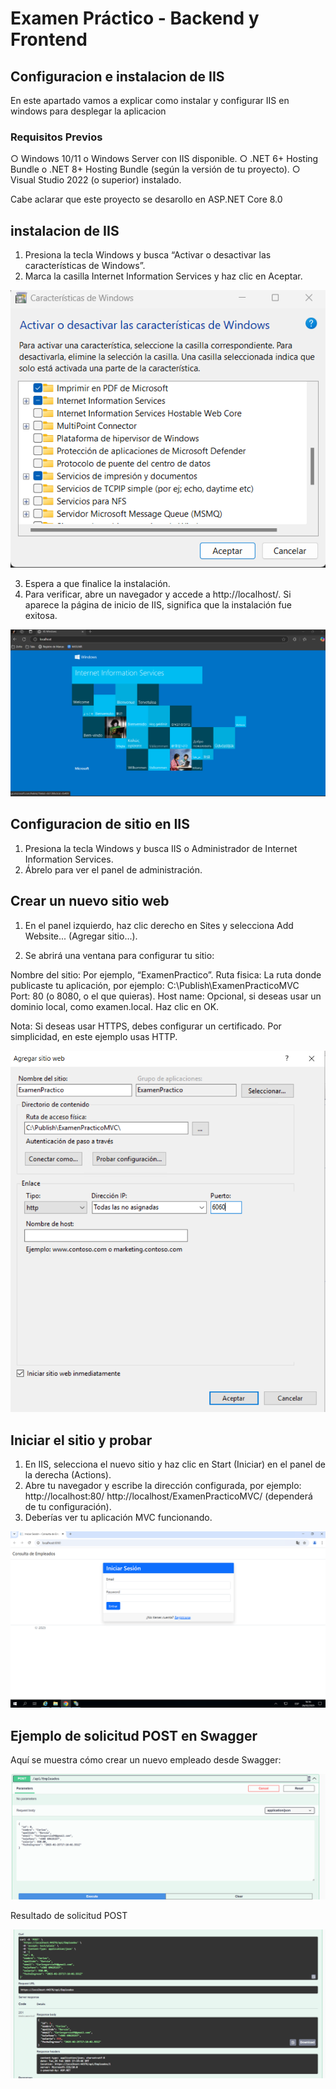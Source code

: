 # Examen Práctico - Backend y Frontend

## Configuracion e instalacion de IIS 

En este apartado vamos a explicar como instalar y configurar IIS en windows para desplegar la aplicacion 

### Requisitos Previos

○ Windows 10/11 o Windows Server con IIS disponible.
○ .NET 6+ Hosting Bundle o .NET 8+ Hosting Bundle (según la versión de tu proyecto).
○ Visual Studio 2022 (o superior) instalado.

Cabe aclarar que este proyecto se desarollo en ASP.NET Core 8.0

## instalacion de IIS

1. Presiona la tecla Windows y busca “Activar o desactivar las características de Windows”.
2. Marca la casilla Internet Information Services y haz clic en Aceptar.

![Casilla de IIS](Capturas/IIS.png)

3. Espera a que finalice la instalación.
4. Para verificar, abre un navegador y accede a http://localhost/. Si aparece la página de inicio de IIS, significa que la instalación fue exitosa.

![LocalHost](Capturas/Localhost.png)

## Configuracion de sitio en IIS

1. Presiona la tecla Windows y busca IIS o Administrador de Internet Information Services.
2. Ábrelo para ver el panel de administración.

## Crear un nuevo sitio web

1. En el panel izquierdo, haz clic derecho en Sites y selecciona Add Website... (Agregar sitio...).

2. Se abrirá una ventana para configurar tu sitio:

Nombre del sitio: Por ejemplo, “ExamenPractico”.
Ruta fisica: La ruta donde publicaste tu aplicación, por ejemplo:
C:\Publish\ExamenPracticoMVC\
Port: 80 (o 8080, o el que quieras).
Host name: Opcional, si deseas usar un dominio local, como examen.local.
Haz clic en OK.

Nota: Si deseas usar HTTPS, debes configurar un certificado. Por simplicidad, en este ejemplo usas HTTP.

![LocalHost](Capturas/Configurar%20sitio%20IIS.png)

## Iniciar el sitio y probar

1. En IIS, selecciona el nuevo sitio y haz clic en Start (Iniciar) en el panel de la derecha (Actions).
2. Abre tu navegador y escribe la dirección configurada, por ejemplo:
    http://localhost:80/
    http://localhost/ExamenPracticoMVC/ (dependerá de tu configuración).
3. Deberías ver tu aplicación MVC funcionando.

![LocalHost](Capturas/Prueba.png)

## Ejemplo de solicitud POST en Swagger

Aquí se muestra cómo crear un nuevo empleado desde Swagger:

![Solicitud POST en Swagger](Capturas/Swagger_Post.png)

Resultado de solicitud POST

![Solicitud POST en Swagger](Capturas/Swagger_Post_Execute.png)

